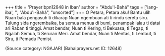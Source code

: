 +++
title = 'Prayer bpn12648 in Iban'
author = "Abdu'l-Bahá"
tags = ['lang-iba', '', "Abdu'l-Bahá", "unsorted"]
+++
O Petara, Petara aku! Bantu ulih Nuan bala pengasuh ti dikarap Nuan ngembuan ati ti rindu sereta siru. Tulung sida ngerembaika, ba semua menua di bumi, penampak lalau ti datai ari Raban ti tinggi. Amat bendar, Nuan ti Kering, ti Bekuasa, ti Tegap, ti Ngalah Semua, ti Seruran Meri. Amat bendar, Nuan ti Mentas, ti Lembut, ti Siru, ti Pemadu Pemisi.

(Source category: NGAJAR)
(Bahaiprayers.net ID: 12648)
